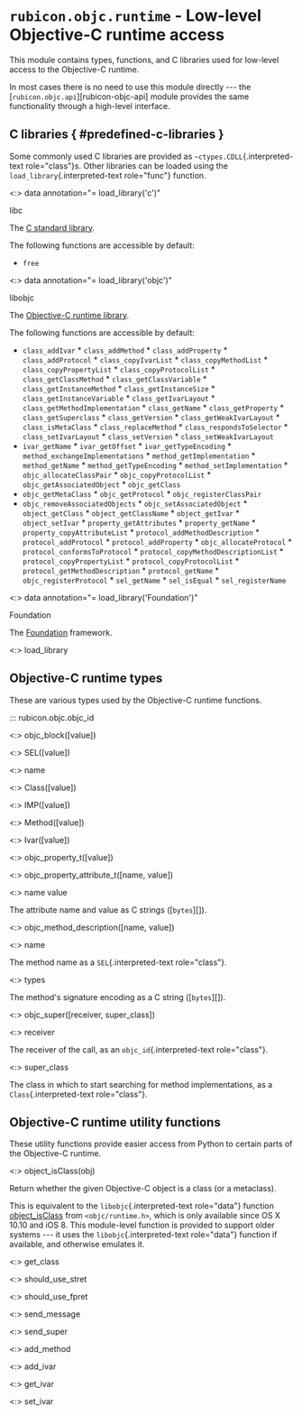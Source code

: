 # `rubicon.objc.runtime` - Low-level Objective-C runtime access

This module contains types, functions, and C libraries used for
low-level access to the Objective-C runtime.

In most cases there is no need to use this module directly --- the
[`rubicon.objc.api`][rubicon-objc-api] module provides the
same functionality through a high-level interface.

## C libraries { #predefined-c-libraries }

Some commonly used C libraries are provided as
`~ctypes.CDLL`{.interpreted-text role="class"}s. Other libraries can be
loaded using the `load_library`{.interpreted-text role="func"} function.

<:> data annotation="= load_library('c')"
<!-- TODO: stub candidate -->
<!-- TODO: stub notes -->
libc

The [C standard library](https://en.cppreference.com/w/c).

The following functions are accessible by default:

<!-- TODO: style into list -->

* `free`

<:> data annotation="= load_library('objc')"
<!-- TODO: stub candidate -->
<!-- TODO: stub notes -->
libobjc

The [Objective-C runtime
library](https://developer.apple.com/documentation/objectivec).

The following functions are accessible by default:

<!-- TODO: style into list -->

* `class_addIvar` * `class_addMethod` * `class_addProperty` *
`class_addProtocol` * `class_copyIvarList` * `class_copyMethodList` *
`class_copyPropertyList` * `class_copyProtocolList` *
`class_getClassMethod` * `class_getClassVariable` *
`class_getInstanceMethod` * `class_getInstanceSize` *
`class_getInstanceVariable` * `class_getIvarLayout` *
`class_getMethodImplementation` * `class_getName` *
`class_getProperty` * `class_getSuperclass` * `class_getVersion` *
`class_getWeakIvarLayout` * `class_isMetaClass` *
`class_replaceMethod` * `class_respondsToSelector` *
`class_setIvarLayout` * `class_setVersion` * `class_setWeakIvarLayout`
* `ivar_getName` * `ivar_getOffset` * `ivar_getTypeEncoding` *
`method_exchangeImplementations` * `method_getImplementation` *
`method_getName` * `method_getTypeEncoding` *
`method_setImplementation` * `objc_allocateClassPair` *
`objc_copyProtocolList` * `objc_getAssociatedObject` * `objc_getClass`
* `objc_getMetaClass` * `objc_getProtocol` * `objc_registerClassPair`
* `objc_removeAssociatedObjects` * `objc_setAssociatedObject` *
`object_getClass` * `object_getClassName` * `object_getIvar` *
`object_setIvar` * `property_getAttributes` * `property_getName` *
`property_copyAttributeList` * `protocol_addMethodDescription` *
`protocol_addProtocol` * `protocol_addProperty` *
`objc_allocateProtocol` * `protocol_conformsToProtocol` *
`protocol_copyMethodDescriptionList` * `protocol_copyPropertyList` *
`protocol_copyProtocolList` * `protocol_getMethodDescription` *
`protocol_getName` * `objc_registerProtocol` * `sel_getName` *
`sel_isEqual` * `sel_registerName`


<:> data annotation="= load_library('Foundation')"
<!-- TODO: stub candidate -->
<!-- TODO: stub notes -->
Foundation

The [Foundation](https://developer.apple.com/documentation/foundation)
framework.

<:> load_library
<!-- TODO: function -->

## Objective-C runtime types

These are various types used by the Objective-C runtime functions.

::: rubicon.objc.objc_id

<:> objc_block([value])
<!-- TODO: class -->

<:> SEL([value])
<!-- TODO: class -->

<:> name <!-- TODO: attribute -->


<:> Class([value])
<!-- TODO: class -->

<:> IMP([value])
<!-- TODO: class -->

<:> Method([value])
<!-- TODO: class -->

<:> Ivar([value])
<!-- TODO: class -->

<:> objc_property_t([value])
<!-- TODO: class -->

<:> objc_property_attribute_t([name, value])
<!-- TODO: class -->

<:> name value <!-- TODO: attribute -->
<!-- TODO: Doc notes -->
The attribute name and value as C strings ([`bytes`][]).



<:> objc_method_description([name, value])
<!-- TODO: class -->

<:> name <!-- TODO: attribute -->
<!-- TODO: Doc notes -->
The method name as a `SEL`{.interpreted-text role="class"}.


<:> types <!-- TODO: attribute -->
<!-- TODO: Doc notes -->
The method's signature encoding as a C string ([`bytes`][]).



<:> objc_super([receiver, super_class])
<!-- TODO: class -->

<:> receiver <!-- TODO: attribute -->
<!-- TODO: Doc notes -->
The receiver of the call, as an `objc_id`{.interpreted-text
role="class"}.


<:> super_class <!-- TODO: attribute -->
<!-- TODO: Doc notes -->
The class in which to start searching for method implementations, as a
`Class`{.interpreted-text role="class"}.



## Objective-C runtime utility functions

These utility functions provide easier access from Python to certain
parts of the Objective-C runtime.

<:> object_isClass(obj)
<!-- TODO: function -->
<!-- TODO: Doc notes -->
Return whether the given Objective-C object is a class (or a metaclass).

This is equivalent to the `libobjc`{.interpreted-text role="data"}
function
[object_isClass](https://developer.apple.com/documentation/objectivec/1418659-object_isclass?language=objc)
from `<objc/runtime.h>`, which is only available since OS X 10.10 and
iOS 8. This module-level function is provided to support older systems
--- it uses the `libobjc`{.interpreted-text role="data"} function if
available, and otherwise emulates it.


<:> get_class
<!-- TODO: function -->

<:> should_use_stret
<!-- TODO: function -->

<:> should_use_fpret
<!-- TODO: function -->

<:> send_message
<!-- TODO: function -->

<:> send_super
<!-- TODO: function -->

<:> add_method
<!-- TODO: function -->

<:> add_ivar
<!-- TODO: function -->

<:> get_ivar
<!-- TODO: function -->

<:> set_ivar
<!-- TODO: function -->
